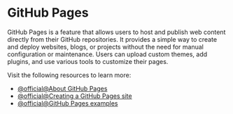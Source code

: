 # GitHub Pages

GitHub Pages is a feature that allows users to host and publish web content directly from their GitHub repositories. It provides a simple way to create and deploy websites, blogs, or projects without the need for manual configuration or maintenance. Users can upload custom themes, add plugins, and use various tools to customize their pages.

Visit the following resources to learn more:

- [@official@About GitHub Pages](https://docs.github.com/en/pages/getting-started-with-github-pages/about-github-pages)
- [@official@Creating a GitHub Pages site](https://docs.github.com/en/pages/getting-started-with-github-pages/creating-a-github-pages-site)
- [@official@GitHub Pages examples](https://github.com/collections/github-pages-examples)